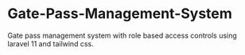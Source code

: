 # Gate-Pass-Management-System
Gate pass management system with role based access controls using laravel 11 and tailwind css.
